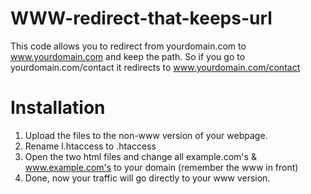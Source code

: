 # WWW-redirect-that-keeps-url
This code allows you to redirect from yourdomain.com to www.yourdomain.com and keep the path. So if you go to yourdomain.com/contact it redirects to www.yourdomain.com/contact

# Installation
1. Upload the files to the non-www version of your webpage.
2. Rename l.htaccess to .htaccess
3. Open the two html files and change all example.com's & www.example.com's to your domain (remember the www in front)
4. Done, now your traffic will go directly to your www version.
